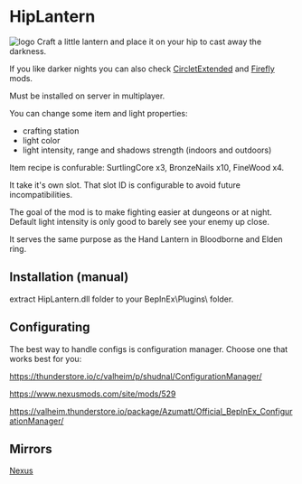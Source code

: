 # HipLantern
![logo](https://staticdelivery.nexusmods.com/mods/3667/images/headers/2741_1712869823.jpg)
Craft a little lantern and place it on your hip to cast away the darkness.

If you like darker nights you can also check [CircletExtended](https://thunderstore.io/c/valheim/p/shudnal/CircletExtended/) and [Firefly](https://thunderstore.io/c/valheim/p/shudnal/Firefly/) mods.

Must be installed on server in multiplayer.

You can change some item and light properties:
* crafting station
* light color
* light intensity, range and shadows strength (indoors and outdoors)

Item recipe is confurable: SurtlingCore x3, BronzeNails x10, FineWood x4.

It take it's own slot. That slot ID is configurable to avoid future incompatibilities.

The goal of the mod is to make fighting easier at dungeons or at night. Default light intensity is only good to barely see your enemy up close.

It serves the same purpose as the Hand Lantern in Bloodborne and Elden ring.

## Installation (manual)
extract HipLantern.dll folder to your BepInEx\Plugins\ folder.

## Configurating
The best way to handle configs is configuration manager. Choose one that works best for you:

https://thunderstore.io/c/valheim/p/shudnal/ConfigurationManager/

https://www.nexusmods.com/site/mods/529

https://valheim.thunderstore.io/package/Azumatt/Official_BepInEx_ConfigurationManager/

## Mirrors
[Nexus](https://www.nexusmods.com/valheim/mods/2748)